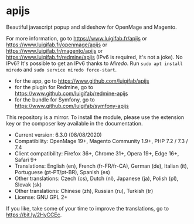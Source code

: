# apijs

Beautiful javascript popup and slideshow for OpenMage and Magento.

For more information, go to https://www.luigifab.fr/apijs or https://www.luigifab.fr/openmage/apijs or https://www.luigifab.fr/magento/apijs or https://www.luigifab.fr/redmine/apijs (IPv6 is required, it's not a joke). No IPv6? It's possible to get an IPv6 thanks to *Miredo*. Run `sudo apt install miredo` and `sudo service miredo force-start`.

- for the app, go to https://www.github.com/luigifab/apijs
- for the plugin for Redmine, go to https://www.github.com/luigifab/redmine-apijs
- for the bundle for Symfony, go to https://www.github.com/luigifab/symfony-apijs

This repository is a mirror. To install the module, please use the extension key or the composer key available in the documentation.

- Current version: 6.3.0 (08/08/2020)
- Compatibility: OpenMage 19+, Magento Community 1.9+, PHP 7.2 / 7.3 / 7.4
- Client compatibility: Firefox 36+, Chrome 31+, Opera 19+, Edge 16+, Safari 9+
- Translations: English (en), French (fr-FR/fr-CA), German (de), Italian (it), Portuguese (pt-PT/pt-BR), Spanish (es)
- Other translations: Czech (cs), Dutch (nl), Japanese (ja), Polish (pl), Slovak (sk)
- Other translations: Chinese (zh), Russian (ru), Turkish (tr)
- License: GNU GPL 2+

If you like, take some of your time to improve the translations, go to https://bit.ly/2HyCCEc.
